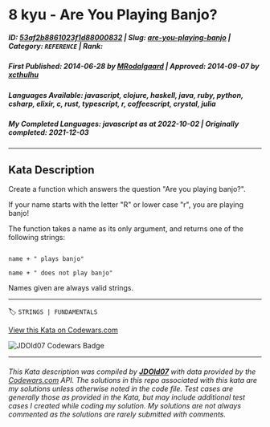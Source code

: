 # 8 kyu - Are You Playing Banjo?

##### **ID**: [53af2b8861023f1d88000832](https://www.codewars.com/kata/53af2b8861023f1d88000832) | **Slug**: [are-you-playing-banjo](https://www.codewars.com/kata/53af2b8861023f1d88000832) | **Category**: `REFERENCE` | **Rank**: <span style="color:white">8 kyu</span>

##### **First Published**: 2014-06-28 ***by*** [MRodalgaard](https://www.codewars.com/users/MRodalgaard) | **Approved**: 2014-09-07 ***by*** [xcthulhu](https://www.codewars.com/users/xcthulhu)

##### **Languages Available**: javascript, clojure, haskell, java, ruby, python, csharp, elixir, c, rust, typescript, r, coffeescript, crystal, julia

##### **My Completed Languages**: javascript ***as at*** 2022-10-02 | **Originally completed**: 2021-12-03

---

## Kata Description


Create a function which answers the question "Are you playing banjo?".  

If your name starts with the letter "R" or lower case "r", you are playing banjo!



The function takes a name as its only argument, and returns one of the following strings:

```

name + " plays banjo" 

name + " does not play banjo"

```

Names given are always valid strings.

---


🏷 `STRINGS | FUNDAMENTALS`


[View this Kata on Codewars.com](https://www.codewars.com/kata/53af2b8861023f1d88000832)

![](https://www.codewars.com/users/jdold07/badges/large "JDOld07 Codewars Badge")

---

###### *This Kata description was compiled by [**JDOld07**](https://tpstech.dev) with data provided by the [Codewars.com](https://www.codewars.com) API.  The solutions in this repo associated with this kata are my solutions unless otherwise noted in the code file.  Test cases are generally those as provided in the Kata, but may include additional test cases I created while coding my solution.  My solutions are not always commented as the solutions are rarely submitted with comments.*
